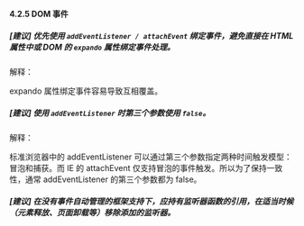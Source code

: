 #### 4.2.5 DOM 事件


##### [建议] 优先使用 `addEventListener / attachEvent` 绑定事件，避免直接在 HTML 属性中或 DOM 的 `expando` 属性绑定事件处理。

解释：

expando 属性绑定事件容易导致互相覆盖。


##### [建议] 使用 `addEventListener` 时第三个参数使用 `false`。

解释：

标准浏览器中的 addEventListener 可以通过第三个参数指定两种时间触发模型：冒泡和捕获。而 IE 的 attachEvent 仅支持冒泡的事件触发。所以为了保持一致性，通常 addEventListener 的第三个参数都为 false。


##### [建议] 在没有事件自动管理的框架支持下，应持有监听器函数的引用，在适当时候（元素释放、页面卸载等）移除添加的监听器。
